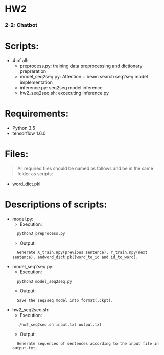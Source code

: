 # HW2
### 2-2: Chatbot

# Scripts:
- 4 of all:
  - preprocess.py: training data preprocessing and dictionary prepraration
  - model_seq2seq.py: Attention + beam search seq2seq model implementation
  - inference.py: seq2seq model inference
  - hw2_seq2seq.sh: excecuting inference.py

# Requirements:  
- Python 3.5  
- tensorflow 1.6.0 

# Files:
> All required files should be named as follows and be in the same folder as scripts:
- word_dict.pkl

# Descriptions of scripts:
- model.py:
  - Execution:
  ```
    python3 preprocess.py
  ```
  - Output:
  ```
    Generate X_train,npy(previous sentence), Y_train.npy(next sentence), andword_dict.pkl(word_to_id and id_to_word).
  ```
- model_seq2seq.py:  
  - Execution:  
  ```
    python3 model_seq2seq.py
  ```
  - Output:  
  ```
    Save the seq2seq model into format(.ckpt).
  ```
- hw2_seq2seq.sh:  
  - Execution:  
  ```
    ./hw2_seq2seq.sh input.txt output.txt 
  ```
  - Output:  
  ```
    Generate sequences of sentences according to the input file in output.txt.
  ```
